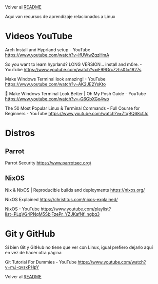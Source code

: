 Volver al [README](../README.md)

Aquí van recursos de aprendizaje relacionados a Linux

# Videos YouTube

Arch Install and Hyprland setup - YouTube
https://www.youtube.com/watch?v=lfUWwZqzHmA

So you want to learn hyprland? LONG VERSION... install and m0re. - YouTube
https://www.youtube.com/watch?v=iE99GrcZzhs&t=1927s


Make Windows Terminal look amazing! - YouTube
https://www.youtube.com/watch?v=AK2JE2YsKto

🎨 Make Windows Terminal Look Better | Oh My Posh Guide - YouTube
https://www.youtube.com/watch?v=-G6GbXGo4wo

The 50 Most Popular Linux & Terminal Commands - Full Course for Beginners - YouTube
https://www.youtube.com/watch?v=ZtqBQ68cfJc



# Distros

## Parrot

Parrot Security
https://www.parrotsec.org/

## NixOS

Nix & NixOS | Reproducible builds and deployments
https://nixos.org/

NixOS Explained
https://christitus.com/nixos-explained/

NixOS - YouTube
https://www.youtube.com/playlist?list=PLgVG4PNqM5SbjFzePr_YZJKafNf_ngbq3


# Git y GitHub

Si bien Git y GitHub no tiene que ver con Linux, igual prefiero dejarlo aquí en vez de hacer otra página

Git Tutorial For Dummies - YouTube
https://www.youtube.com/watch?v=mJ-qvsxPHpY



Volver al [README](../README.md)
